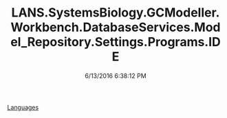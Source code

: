 ﻿---
title: LANS.SystemsBiology.GCModeller.Workbench.DatabaseServices.Model_Repository.Settings.Programs.IDE
date: 6/13/2016 6:38:12 PM
---

[Languages](T-LANS.SystemsBiology.GCModeller.Workbench.DatabaseServices.Model_Repository.Settings.Programs.IDE.Languages.html)
